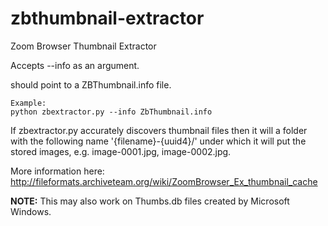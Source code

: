zbthumbnail-extractor
=====================

Zoom Browser Thumbnail Extractor

Accepts --info <filename> as an argument.

<filename> should point to a ZBThumbnail.info file. 

    Example:
    python zbextractor.py --info ZbThumbnail.info
    
If zbextractor.py accurately discovers thumbnail files then it will a folder with the following name '{filename}-{uuid4}/' under which it will put the stored images, e.g. image-0001.jpg, image-0002.jpg.

More information here: http://fileformats.archiveteam.org/wiki/ZoomBrowser_Ex_thumbnail_cache

**NOTE:** This may also work on Thumbs.db files created by Microsoft Windows.
